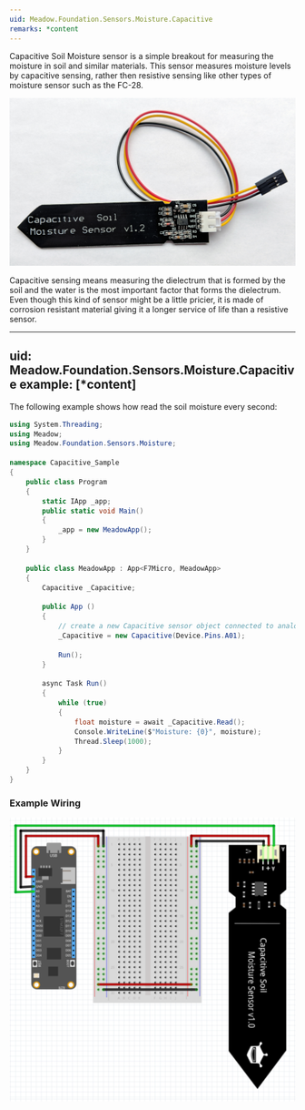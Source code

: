 ```yaml
---
uid: Meadow.Foundation.Sensors.Moisture.Capacitive
remarks: *content
---
```


Capacitive Soil Moisture sensor is a simple breakout for measuring the moisture in soil and similar materials. This sensor measures moisture levels by capacitive sensing, rather then resistive sensing like other types of moisture sensor such as the FC-28.

![](../../API_Assets/Meadow.Foundation.Sensors.Moisture.Capacitive/img_Capacitive.jpg)

Capacitive sensing means measuring the dielectrum that is formed by the soil and the water is the most important factor that forms the dielectrum. Even though this kind of sensor might be a little pricier, it is made of corrosion resistant material giving it a longer service of life than a resistive sensor.

---
uid: Meadow.Foundation.Sensors.Moisture.Capacitive
example: [*content]
---

The following example shows how read the soil moisture every second:

```csharp
using System.Threading;
using Meadow;
using Meadow.Foundation.Sensors.Moisture;

namespace Capacitive_Sample
{
    public class Program
    {
        static IApp _app; 
        public static void Main()
        {
            _app = new MeadowApp();
        }
    }
    
    public class MeadowApp : App<F7Micro, MeadowApp>
    {
        Capacitive _Capacitive;

        public App ()
        {
            // create a new Capacitive sensor object connected to analog pin A01
            _Capacitive = new Capacitive(Device.Pins.A01);

            Run();
        }

        async Task Run()
        {
            while (true)
            {
                float moisture = await _Capacitive.Read();
                Console.WriteLine($"Moisture: {0}", moisture);
                Thread.Sleep(1000);
            }
        }
    }
}
```

### Example Wiring

![](../../API_Assets/Meadow.Foundation.Sensors.Moisture.Capacitive/Capacitive.svg)